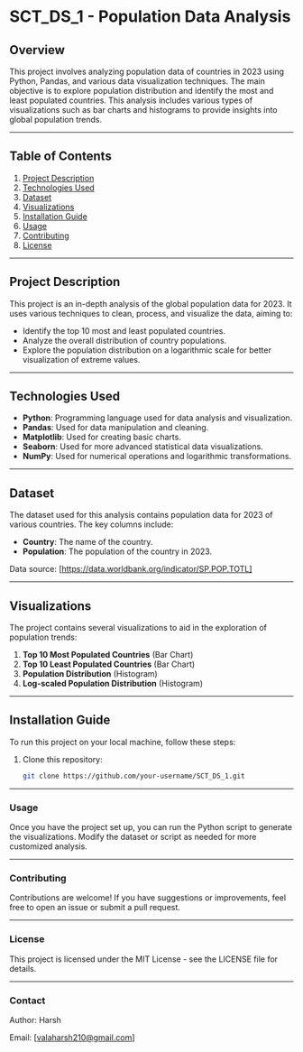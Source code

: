 # SCT_DS_1 - Population Data Analysis

## Overview

This project involves analyzing population data of countries in 2023 using Python, Pandas, and various data visualization techniques. The main objective is to explore population distribution and identify the most and least populated countries. This analysis includes various types of visualizations such as bar charts and histograms to provide insights into global population trends.

---

## Table of Contents
1. [Project Description](#project-description)
2. [Technologies Used](#technologies-used)
3. [Dataset](#dataset)
4. [Visualizations](#visualizations)
5. [Installation Guide](#installation-guide)
6. [Usage](#usage)
7. [Contributing](#contributing)
8. [License](#license)

---

## Project Description

This project is an in-depth analysis of the global population data for 2023. It uses various techniques to clean, process, and visualize the data, aiming to:
- Identify the top 10 most and least populated countries.
- Analyze the overall distribution of country populations.
- Explore the population distribution on a logarithmic scale for better visualization of extreme values.

---

## Technologies Used

- **Python**: Programming language used for data analysis and visualization.
- **Pandas**: Used for data manipulation and cleaning.
- **Matplotlib**: Used for creating basic charts.
- **Seaborn**: Used for more advanced statistical data visualizations.
- **NumPy**: Used for numerical operations and logarithmic transformations.

---

## Dataset

The dataset used for this analysis contains population data for 2023 of various countries. The key columns include:
- **Country**: The name of the country.
- **Population**: The population of the country in 2023.

Data source: [https://data.worldbank.org/indicator/SP.POP.TOTL]

---

## Visualizations

The project contains several visualizations to aid in the exploration of population trends:

1. **Top 10 Most Populated Countries** (Bar Chart)
2. **Top 10 Least Populated Countries** (Bar Chart)
3. **Population Distribution** (Histogram)
4. **Log-scaled Population Distribution** (Histogram)

---

## Installation Guide

To run this project on your local machine, follow these steps:

1. Clone this repository:
   ```bash
   git clone https://github.com/your-username/SCT_DS_1.git

---

### Usage

Once you have the project set up, you can run the Python script to generate the visualizations. Modify the dataset or script as needed for more customized analysis.

---

### Contributing

Contributions are welcome! If you have suggestions or improvements, feel free to open an issue or submit a pull request.

---

### License

This project is licensed under the MIT License - see the LICENSE file for details.

--- 

### Contact

Author: Harsh

Email: [valaharsh210@gmail.com]

